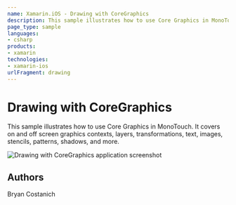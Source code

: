 ```yaml
---
name: Xamarin.iOS - Drawing with CoreGraphics
description: This sample illustrates how to use Core Graphics in MonoTouch. It covers on and off screen graphics contexts, layers, transformations, text,...
page_type: sample
languages:
- csharp
products:
- xamarin
technologies:
- xamarin-ios
urlFragment: drawing
---
```

# Drawing with CoreGraphics

This sample illustrates how to use Core Graphics in MonoTouch. It covers on
and off screen graphics contexts, layers, transformations, text, images,
stencils, patterns, shadows, and more.

![Drawing with CoreGraphics application screenshot](Screenshots/Drawing01.png "Drawing with CoreGraphics application screenshot")

## Authors

Bryan Costanich
